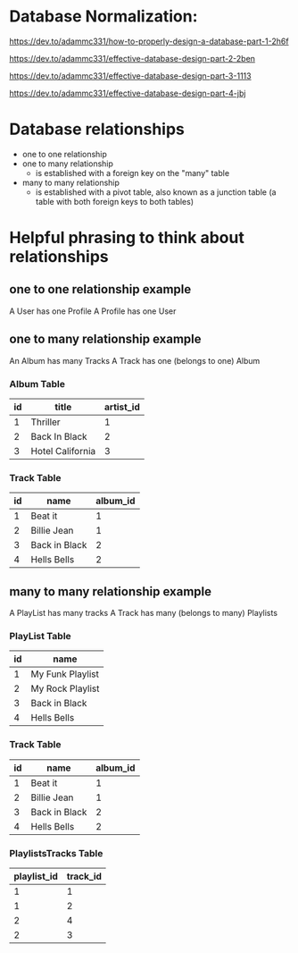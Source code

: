 # Database Normalization:

https://dev.to/adammc331/how-to-properly-design-a-database-part-1-2h6f

https://dev.to/adammc331/effective-database-design-part-2-2ben

https://dev.to/adammc331/effective-database-design-part-3-1113

https://dev.to/adammc331/effective-database-design-part-4-jbj

# Database relationships

- one to one relationship
- one to many relationship
  - is established with a foreign key on the "many" table
- many to many relationship
  - is established with a pivot table, also known as a junction table (a table with both foreign keys to both tables)

# Helpful phrasing to think about relationships

## one to one relationship example

A User has one Profile
A Profile has one User

## one to many relationship example

An Album has many Tracks
A Track has one (belongs to one) Album

### Album Table

| id  | title            | artist_id |
| --- | ---------------- | --------- |
| 1   | Thriller         | 1         |
| 2   | Back In Black    | 2         |
| 3   | Hotel California | 3         |

### Track Table

| id  | name          | album_id |
| --- | ------------- | -------- |
| 1   | Beat it       | 1        |
| 2   | Billie Jean   | 1        |
| 3   | Back in Black | 2        |
| 4   | Hells Bells   | 2        |

## many to many relationship example

A PlayList has many tracks
A Track has many (belongs to many) Playlists

### PlayList Table

| id  | name             |
| --- | ---------------- |
| 1   | My Funk Playlist |
| 2   | My Rock Playlist |
| 3   | Back in Black    |
| 4   | Hells Bells      |

### Track Table

| id  | name          | album_id |
| --- | ------------- | -------- |
| 1   | Beat it       | 1        |
| 2   | Billie Jean   | 1        |
| 3   | Back in Black | 2        |
| 4   | Hells Bells   | 2        |

### PlaylistsTracks Table

| playlist_id | track_id |
| ----------- | -------- |
| 1           | 1        |
| 1           | 2        |
| 2           | 4        |
| 2           | 3        |
